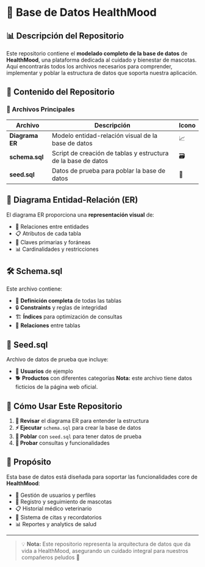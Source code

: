 # 🏥 Base de Datos HealthMood

## 📊 Descripción del Repositorio

Este repositorio contiene el **modelado completo de la base de datos** de **HealthMood**, una plataforma dedicada al cuidado y bienestar de mascotas. Aquí encontrarás todos los archivos necesarios para comprender, implementar y poblar la estructura de datos que soporta nuestra aplicación.

## 📁 Contenido del Repositorio

### 🎯 Archivos Principales

| Archivo | Descripción | Icono |
|---------|-------------|-------|
| **Diagrama ER** | Modelo entidad-relación visual de la base de datos | 📈 |
| **schema.sql** | Script de creación de tablas y estructura de la base de datos | 🗃️ |
| **seed.sql** | Datos de prueba para poblar la base de datos | 🌱 |

## 🎨 Diagrama Entidad-Relación (ER)

El diagrama ER proporciona una **representación visual** de:
- 🔗 Relaciones entre entidades
- 📋 Atributos de cada tabla
- 🔑 Claves primarias y foráneas
- 📊 Cardinalidades y restricciones

## 🛠️ Schema.sql

Este archivo contiene:
- 📝 **Definición completa** de todas las tablas
- 🔒 **Constraints** y reglas de integridad
- 🏗️ **Índices** para optimización de consultas
- 🔄 **Relaciones** entre tablas

## 🌱 Seed.sql

Archivo de datos de prueba que incluye:
- 👥 **Usuarios** de ejemplo
- 🐕 **Productos** con diferentes categorías
**Nota:** este archivo tiene datos ficticios de la página web oficial.

## 🚀 Cómo Usar Este Repositorio

1. **📖 Revisar** el diagrama ER para entender la estructura
2. **⚡ Ejecutar** `schema.sql` para crear la base de datos
3. **🌱 Poblar** con `seed.sql` para tener datos de prueba
4. **🧪 Probar** consultas y funcionalidades

## 🎯 Propósito

Esta base de datos está diseñada para soportar las funcionalidades core de **HealthMood**:
- 👤 Gestión de usuarios y perfiles
- 🐾 Registro y seguimiento de mascotas
- 📋 Historial médico veterinario
- 📅 Sistema de citas y recordatorios
- 📊 Reportes y analytics de salud

---

> 💡 **Nota:** Este repositorio representa la arquitectura de datos que da vida a HealthMood, asegurando un cuidado integral para nuestros compañeros peludos 🐾
